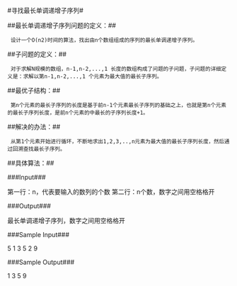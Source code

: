 #寻找最长单调递增子序列# 

##最长单调递增子序列问题的定义：##

     设计一个O(n2)时间的算法，找出由n个数组组成的序列的最长单调递增子序列。

##子问题的定义：##

     对于求解N规模的数组，n-1,n-2,...,1 长度的数组构成了问题的子问题，子问题的详细定义是：求解以第n-1,n-2,...,1 个元素为最大值的最长子序列。

##最优子结构：##

     第n个元素的最长子序列的长度是基于前n-1个元素最长子序列的基础之上，也就是第n个元素的最长子序列长度，是前n个元素的中最长的子序列长度+1。

##解决的办法：##

     从第1个元素开始进行循环，不断地求出1,2,3,..,n元素为最大值的最长子序列长度，然后通过回溯查找最长子序列。


##具体算法：##

###Input###

第一行：n，代表要输入的数列的个数 第二行：n个数，数字之间用空格格开

###Output###

最长单调递增子序列，数字之间用空格格开

###Sample Input###

5 1 3 5 2 9

###Sample Output###

1 3 5 9

